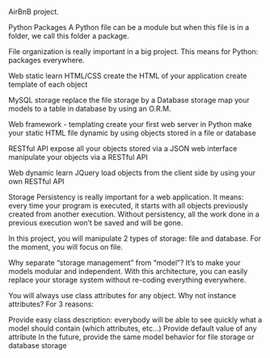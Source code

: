 AirBnB project.

Python Packages A Python file can be a module but when this file is in a folder, we call this folder a package.

File organization is really important in a big project. This means for Python: packages everywhere.

Web static learn HTML/CSS create the HTML of your application create template of each object

MySQL storage replace the file storage by a Database storage map your models to a table in database by using an O.R.M.

Web framework - templating create your first web server in Python make your static HTML file dynamic by using objects stored in a file or database

RESTful API expose all your objects stored via a JSON web interface manipulate your objects via a RESTful API

Web dynamic learn JQuery load objects from the client side by using your own RESTful API

Storage Persistency is really important for a web application. It means: every time your program is executed, it starts with all objects previously created from another execution. Without persistency, all the work done in a previous execution won’t be saved and will be gone.

In this project, you will manipulate 2 types of storage: file and database. For the moment, you will focus on file.

Why separate “storage management” from “model”? It’s to make your models modular and independent. With this architecture, you can easily replace your storage system without re-coding everything everywhere.

You will always use class attributes for any object. Why not instance attributes? For 3 reasons:

Provide easy class description: everybody will be able to see quickly what a model should contain (which attributes, etc…) Provide default value of any attribute In the future, provide the same model behavior for file storage or database storage
